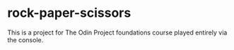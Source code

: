 # rock-paper-scissors
This is a project for The Odin Project foundations course played entirely via the console.
